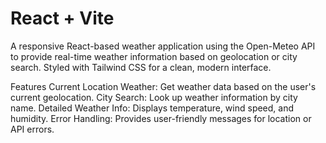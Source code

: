# React + Vite

A responsive React-based weather application using the Open-Meteo API to provide real-time weather information based on geolocation or city search. Styled with Tailwind CSS for a clean, modern interface.

Features
Current Location Weather: Get weather data based on the user's current geolocation.
City Search: Look up weather information by city name.
Detailed Weather Info: Displays temperature, wind speed, and humidity.
Error Handling: Provides user-friendly messages for location or API errors.
